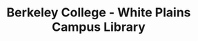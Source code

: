 ---
layout: repo
title: "Berkeley College - White Plains Campus Library"
id: 23550
permalink: repos/23550/
---